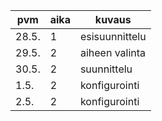 | pvm | aika | kuvaus |
|---|---|---|
| 28.5. | 1 | esisuunnittelu | 
| 29.5. | 2 | aiheen valinta |
| 30.5. | 2 | suunnittelu |
| 1.5. | 2 | konfigurointi|
| 2.5. | 2 | konfigurointi|

